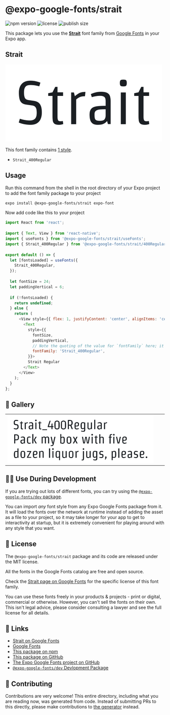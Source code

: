# @expo-google-fonts/strait

![npm version](https://flat.badgen.net/npm/v/@expo-google-fonts/strait)
![license](https://flat.badgen.net/github/license/expo/google-fonts)
![publish size](https://flat.badgen.net/packagephobia/install/@expo-google-fonts/strait)

This package lets you use the [**Strait**](https://fonts.google.com/specimen/Strait) font family from [Google Fonts](https://fonts.google.com/) in your Expo app.

## Strait

![Strait](./font-family.png)

This font family contains [1 style](#-gallery).

- `Strait_400Regular`

## Usage

Run this command from the shell in the root directory of your Expo project to add the font family package to your project
```sh
expo install @expo-google-fonts/strait expo-font
```

Now add code like this to your project
```js
import React from 'react';

import { Text, View } from 'react-native';
import { useFonts } from '@expo-google-fonts/strait/useFonts';
import { Strait_400Regular } from '@expo-google-fonts/strait/400Regular';

export default () => {
  let [fontsLoaded] = useFonts({
    Strait_400Regular,
  });

  let fontSize = 24;
  let paddingVertical = 6;

  if (!fontsLoaded) {
    return undefined;
  } else {
    return (
      <View style={{ flex: 1, justifyContent: 'center', alignItems: 'center' }}>
        <Text
          style={{
            fontSize,
            paddingVertical,
            // Note the quoting of the value for `fontFamily` here; it expects a string!
            fontFamily: 'Strait_400Regular',
          }}>
          Strait Regular
        </Text>
      </View>
    );
  }
};

```

## 🔡 Gallery


||||
|-|-|-|
|![Strait_400Regular](.//400Regular/Strait_400Regular.ttf.png)||||


## 👩‍💻 Use During Development

If you are trying out lots of different fonts, you can try using the [`@expo-google-fonts/dev` package](https://github.com/expo/google-fonts/tree/master/font-packages/dev#readme).

You can import *any* font style from any Expo Google Fonts package from it. It will load the fonts
over the network at runtime instead of adding the asset as a file to your project, so it may take longer
for your app to get to interactivity at startup, but it is extremely convenient
for playing around with any style that you want.

## 📖 License

The `@expo-google-fonts/strait` package and its code are released under the MIT license.

All the fonts in the Google Fonts catalog are free and open source.

Check the [Strait page on Google Fonts](https://fonts.google.com/specimen/Strait) for the specific license of this font family.

You can use these fonts freely in your products & projects - print or digital, commercial or otherwise. However, you can't sell the fonts on their own. This isn't legal advice, please consider consulting a lawyer and see the full license for all details.

## 🔗 Links

- [Strait on Google Fonts](https://fonts.google.com/specimen/Strait)
- [Google Fonts](https://fonts.google.com/)
- [This package on npm](https://www.npmjs.com/package/@expo-google-fonts/strait)
- [This package on GitHub](https://github.com/expo/google-fonts/tree/master/font-packages/strait)
- [The Expo Google Fonts project on GitHub](https://github.com/expo/google-fonts)
- [`@expo-google-fonts/dev` Devlopment Package](https://github.com/expo/google-fonts/tree/master/font-packages/dev)

## 🤝 Contributing

Contributions are very welcome! This entire directory, including what you are reading now, was generated from code. Instead of submitting PRs to this directly, please make contributions to [the generator](https://github.com/expo/google-fonts/tree/master/packages/generator) instead.

